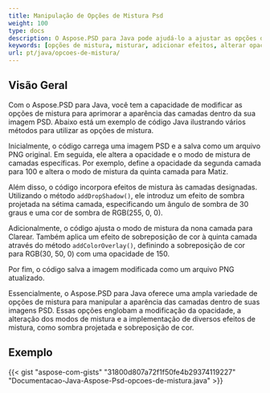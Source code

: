 ```yaml
---
title: Manipulação de Opções de Mistura Psd
weight: 100
type: docs
description: O Aspose.PSD para Java pode ajudá-lo a ajustar as opções de mistura com um trecho de código simples.
keywords: [opções de mistura, misturar, adicionar efeitos, alterar opacidade, alterar cor da sombra, adicionar sombra, api psd, java, exemplo de código]
url: pt/java/opcoes-de-mistura/
---
```


## **Visão Geral**
Com o Aspose.PSD para Java, você tem a capacidade de modificar as opções de mistura para aprimorar a aparência das camadas dentro da sua imagem PSD. Abaixo está um exemplo de código Java ilustrando vários métodos para utilizar as opções de mistura.

Inicialmente, o código carrega uma imagem PSD e a salva como um arquivo PNG original. Em seguida, ele altera a opacidade e o modo de mistura de camadas específicas. Por exemplo, define a opacidade da segunda camada para 100 e altera o modo de mistura da quinta camada para Matiz.

Além disso, o código incorpora efeitos de mistura às camadas designadas. Utilizando o método `addDropShadow()`, ele introduz um efeito de sombra projetada na sétima camada, especificando um ângulo de sombra de 30 graus e uma cor de sombra de RGB(255, 0, 0).

Adicionalmente, o código ajusta o modo de mistura da nona camada para Clarear. Também aplica um efeito de sobreposição de cor à quinta camada através do método `addColorOverlay()`, definindo a sobreposição de cor para RGB(30, 50, 0) com uma opacidade de 150.

Por fim, o código salva a imagem modificada como um arquivo PNG atualizado.

Essencialmente, o Aspose.PSD para Java oferece uma ampla variedade de opções de mistura para manipular a aparência das camadas dentro de suas imagens PSD. Essas opções englobam a modificação da opacidade, a alteração dos modos de mistura e a implementação de diversos efeitos de mistura, como sombra projetada e sobreposição de cor.

## **Exemplo**
{{< gist "aspose-com-gists" "31800d807a72f1f50fe4b29374119227" "Documentacao-Java-Aspose-Psd-opcoes-de-mistura.java" >}}
